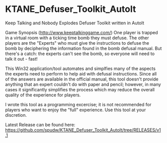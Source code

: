 ﻿# KTANE_Defuser_Toolkit_AutoIt

Keep Talking and Nobody Explodes Defuser Toolkit written in AutoIt

Game Synopsis (http://www.keeptalkinggame.com/)
One player is trapped in a virtual room with a ticking time bomb they must defuse. The other players are the "Experts" who must give the instructions to defuse the bomb by deciphering the information found in the bomb defusal manual. But there's a catch: the experts can't see the bomb, so everyone will need to talk it out - fast! 

This Win32 application/tool automates and simplfies many of the aspects the experts need to perform to help aid with defusal instructions.  Since all of the answers are available in the official manual, this tool doesn't provide anything that an expert couldn't do with paper and pencil;  however, in many cases it significantly simplifies the process which may reduce the overall quality of the experience for players.  

I wrote this tool as a programming excercise; it is not recommended for players who want to enjoy the "full" experience. Use this tool at your discretion.  

Latest Release can be found here:
https://github.com/spudw/KTANE_Defuser_Toolkit_AutoIt/tree/RELEASES/v1.1
